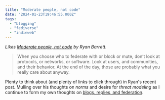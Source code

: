 ```yaml
---
title: "Moderate people, not code"
date: "2024-01-23T19:46:55.000Z"
tags: 
  - "blogging"
  - "fediverse"
  - "indieweb"
---
```


_Likes [Moderate people, not code](https://snarfed.org/2024-01-21_moderate-people-not-code) by Ryan Barrett._

> When you choose who to federate with or block or mute, don’t look at protocols, or networks, or software. Look at users, and communities, and their behavior. At the end of the day, those are probably what you really care about anyway.

Plenty to think about (and plenty of links to click through) in Ryan's recent post. Mulling over his thoughts on _norms_ and desire for _threat modeling_ as I continue to form my own thoughts on [blogs, replies, and federation](https://nicksimson.com/posts/blogs-replies-and-federation/).
